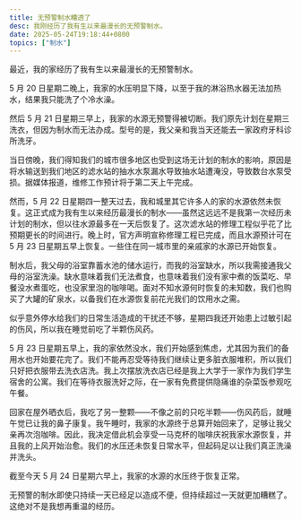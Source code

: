 ```yaml
---
title: 无预警制水糟透了
desc: 我刚经历了我有生以来最漫长的无预警制水。
date: 2025-05-24T19:18:44+0800
topics: ["制水"]
---
```

最近，我的家经历了我有生以来最漫长的无预警制水。

5 月 20 日星期二晚上，我家的水压明显下降，以至于我的淋浴热水器无法加热水，结果我只能洗了个冷水澡。

然后 5 月 21 日星期三早上，我家的水源无预警得被切断。我们原先计划在星期三洗衣，但因为制水而无法办成。型号的是，我父亲和我当天还能去一家政府牙科诊所洗牙。

当日傍晚，我们得知我们的城市很多地区也受到这场无计划的制水的影响，原因是将水输送到我们地区的滤水站的抽水水泵漏水导致抽水站遭淹没，导致数台水泵受损。据媒体报道，维修工作预计将于第二天上午完成。

然而，5 月 22 日星期四一整天过去，我和城里其它许多人的家的水源依然未恢复。这正式成为我有生以来经历最漫长的制水——虽然这远远不是我第一次经历未计划的制水，但以往水源最多在一天后恢复了。这次滤水站的修理工程似乎花了比预期更长的时间进行。晚上时，官方声明宣称修理工程已完成，而且水源预计可在 5 月 23 日星期五早上恢复。一些住在同一城市里的亲戚家的水源已开始恢复。

制水后，我父母的浴室靠蓄水池的储水运行，而我的浴室缺水，所以我需接通我父母的浴室洗澡。缺水意味着我们无法煮食，也意味着我们没有家中煮的饭菜吃、早餐没水煮蛋吃，也没家里泡的咖啡喝。面对不知水源何时恢复的未知数，我们也购买了大罐的矿泉水，以备我们在水源恢复前花光我们的饮用水之需。

似乎意外停水给我们的日常生活造成的干扰还不够，星期四我还开始患上过敏引起的伤风，所以我在睡觉前吃了半颗伤风药。

5 月 23 日星期五早上，我的家依然没水，我们开始感到焦虑，尤其因为我们的备用水也开始要花完了。我们不能再忍受等待我们继续让更多脏衣服堆积，所以我们只好把衣服带去洗衣店洗。我上次摆放洗衣店已经是我上大学于一家作为我们学生宿舍的公寓。我们在等待衣服洗好之际，在一家有免费提供隐痛谁的杂菜饭参观吃午餐。

回家在屋外晒衣后，我吃了另一整颗——不像之前的只吃半颗——伤风药后，就睡午觉已让我的鼻子康复。我午睡时，我家的水源终于总算开始回来了，足够让我父亲再次泡咖啡。因此，我决定借此机会享受一马克杯的咖啡庆祝我家水源恢复，并且我的上风开始治愈。我们的水压还未恢复日常水平，但起码足以让我们真正洗澡并洗头。

截至今天 5 月 24 日星期六早上，我家的水源的水压终于恢复正常。

无预警的制水即使只持续一天已经足以造成不便，但持续超过一天就更加糟糕了。这绝对不是我想再重温的经历。
